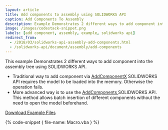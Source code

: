 ```yaml
---
layout: article
title: Add components to assembly using SOLIDWORKS API
caption: Add Components To Assembly
description: Example Demonstrates 2 different ways to add component into the assembly tree (single component add or batch adding)
image: /images/codestack-snippet.png
labels: [add component, assembly, example, solidworks api]
redirect_from:
  - /2018/03/solidworks-api-assembly-add-components.html
  - /solidworks-api/document/assembly/add-components
---
```

This example Demonstrates 2 different ways to add component into the assembly tree using SOLIDWORKS API.

* Traditional way to add component via [AddComponentX](http://help.solidworks.com/2015/english/api/sldworksapi/SOLIDWORKS.Interop.sldworks~SOLIDWORKS.Interop.sldworks.IAssemblyDoc~AddComponent5.html) SOLIDWORKS API requires the model to be loaded into the memory. Otherwise the operation fails.
* More advanced way is to use the [AddComponents ](http://help.solidworks.com/2012/english/api/sldworksapi/SolidWorks.Interop.sldworks~SolidWorks.Interop.sldworks.IAssemblyDoc~AddComponents3.html) SOLIDWORKS API. This method allows batch insertion of different components without the need to open the model beforehand.

[Download Example Files](parts.zip)

{% code-snippet { file-name: Macro.vba } %}